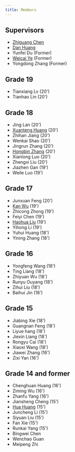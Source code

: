 ```yaml
---
title: Members
---
```


## Supervisors

- [Zhiguang Chen](http://sdcs.sysu.edu.cn/content/5357)
- [Dan Huang](http://sdcs.sysu.edu.cn/content/5266)
- Yunfei Du (Former)
- [Weicai Ye](https://www.researchgate.net/scientific-contributions/Weicai-Ye-2033993793) (Former)
- Yongdong Zhang (Former)

## Grade 19

- Tianxiang Lv (20')
- Tianhao Lin (20')

## Grade 18

- Jing Lan (20')
- [Xuanteng Huang](https://www.notion.so/melonhwang/Huan-Teng-Hwang-415a0f2195b84c7b94f5c55668dfe98d) (20')
- Zhihan Jiang (20')
- Wenkai Shao (20')
- Jingrun Zhang (20')
- [Hongbin Zhang](https://www.zhang-hb.com) (20')
- Xianlong Luo (20')
- Zhengxi Liu (20')
- Jiazhen Gan (19')
- Weile Luo (19')

## Grade 17

- Junxuan Feng (20')
- [Kan Wu](https://wu-kan.cn) (19')
- Zhicong Zhong (19')
- Feiyi Chen (19')
- [Haohua Liu](https://howardlau.me) (19')
- Yihong Li (19')
- Yuhui Huang (18')
- Yining Zhang (18')

## Grade 16

- Yongfeng Wang (18')
- Ting Liang (18')
- Zhiyuan Wu (18')
- Runyu Ouyang (18')
- Zihui Liu (18')
- Baihui Jin (18')

## Grade 15

- Jiabing Xie (18')
- Guangnan Feng (18')
- Liyue hang (18')
- Jiexin Liang (18')
- Rongyu Cai (18')
- Xiaoxi Wang (18')
- Jiawei Zhang (16')
- Zixi Yan (16')

## Grade 14 and former

- Chenghuan Huang (16')
- Ziming Wu (16')
- Zhanfu Yang (16')
- Jiansheng Cheng (15')
- [Hua Huang](https://huanghua1994.github.io/) (15')
- Juncheng Li (15')
- Siyuan Liu (15')
- Fan Xie (15')
- Runkai Yang (15')
- Bingwei Chen
- Wenchao Guan
- Meipeng Zhi
